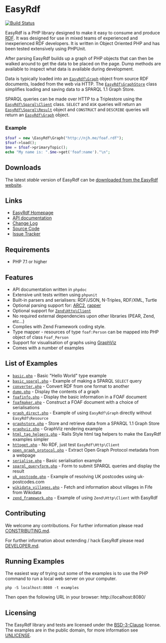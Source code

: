 EasyRdf
=======

[![Build Status](https://travis-ci.com/easyrdf/easyrdf.svg?branch=master)](https://travis-ci.com/easyrdf/easyrdf)

EasyRdf is a PHP library designed to make it easy to consume and produce [RDF].
It was designed for use in mixed teams of experienced and inexperienced RDF
developers. It is written in Object Oriented PHP and has been tested
extensively using PHPUnit.

After parsing EasyRdf builds up a graph of PHP objects that can then be walked
around to get the data to be placed on the page. Dump methods are available to
inspect what data is available during development.

Data is typically loaded into an [`EasyRdf\Graph`] object from source RDF
documents, loaded from the web via HTTP. The [`EasyRdf\GraphStore`] class
simplifies loading and saving data to a SPARQL 1.1 Graph Store.

SPARQL queries can be made over HTTP to a Triplestore using the
[`EasyRdf\Sparql\Client`] class. `SELECT` and `ASK` queries will return an
[`EasyRdf\Sparql\Result`] object and `CONSTRUCT` and `DESCRIBE` queries will return
an [`EasyRdf\Graph`] object.

### Example ###

```php
$foaf = new \EasyRdf\Graph("http://njh.me/foaf.rdf");
$foaf->load();
$me = $foaf->primaryTopic();
echo "My name is: ".$me->get('foaf:name')."\n";
```

Downloads
---------

The latest _stable_ version of EasyRdf can be [downloaded from the EasyRdf website].


Links
-----

* [EasyRdf Homepage](https://www.easyrdf.org/)
* [API documentation](https://www.easyrdf.org/docs/api)
* [Change Log](https://github.com/easyrdf/easyrdf/blob/master/CHANGELOG.md)
* [Source Code](https://github.com/easyrdf/easyrdf)
* [Issue Tracker](https://github.com/easyrdf/easyrdf/issues)


Requirements
------------

* PHP 7.1 or higher


Features
--------

* API documentation written in `phpdoc`
* Extensive unit tests written using `phpunit`
* Built-in parsers and serialisers: RDF/JSON, N-Triples, RDF/XML, Turtle
* Optional parsing support for: [ARC2], [rapper]
* Optional support for [`Zend\Http\Client`]
* No required external dependencies upon other libraries (PEAR, Zend, etc...)
* Complies with Zend Framework coding style.
* Type mapper - resources of type `foaf:Person` can be mapped into PHP object of class `Foaf_Person`
* Support for visualisation of graphs using [GraphViz]
* Comes with a number of examples


List of Examples
----------------

* [`basic.php`](/examples/basic.php#slider) - Basic "Hello World" type example
* [`basic_sparql.php`](/examples/basic_sparql.php#slider) - Example of making a SPARQL `SELECT` query
* [`converter.php`](/examples/converter.php#slider) - Convert RDF from one format to another
* [`dump.php`](/examples/dump.php#slider) - Display the contents of a graph
* [`foafinfo.php`](/examples/foafinfo.php#slider) - Display the basic information in a FOAF document
* [`foafmaker.php`](/examples/foafmaker.php#slider) - Construct a FOAF document with a choice of serialisations
* [`graph_direct.php`](/examples/graph_direct.php#slider) - Example of using `EasyRdf\Graph` directly without `EasyRdf\Resource`
* [`graphstore.php`](/examples/graphstore.php#slider) - Store and retrieve data from a SPARQL 1.1 Graph Store
* [`graphviz.php`](/examples/graphviz.php#slider) - GraphViz rendering example
* [`html_tag_helpers.php`](/examples/html_tag_helpers.php#slider) - Rails Style html tag helpers to make the EasyRdf examples simpler
* [`httpget.php`](/examples/httpget.php#slider) - No RDF, just test `EasyRdf\Http\Client`
* [`open_graph_protocol.php`](/examples/open_graph_protocol.php#slider) - Extract Open Graph Protocol metadata from a webpage
* [`serialise.php`](/examples/serialise.php#slider) - Basic serialisation example
* [`sparql_queryform.php`](/examples/sparql_queryform.php#slider) - Form to submit SPARQL queries and display the result
* [`uk_postcode.php`](/examples/uk_postcode.php#slider) - Example of resolving UK postcodes using uk-postcodes.com
* [`wikidata_villages.php`](/examples/wikidata_villages.php#slider) - Fetch and information about villages in Fife from Wikidata
* [`zend_framework.php`](/examples/zend_framework.php#slider) - Example of using `Zend\Http\Client` with EasyRdf


Contributing
------------

We welcome any contributions. For further information please read [CONSTRIBUTING.md](CONSTRIBUTING.md).

For further information about extending / hack EasyRdf please read [DEVELOPER.md](DEVELOPER.md).

Running Examples
----------------

The easiest way of trying out some of the examples is to use the PHP command to
run a local web server on your computer.

```
php -S localhost:8080 -t examples
```

Then open the following URL in your browser: http://localhost:8080/


Licensing
---------

The EasyRdf library and tests are licensed under the [BSD-3-Clause] license.
The examples are in the public domain, for more information see [UNLICENSE].



[`EasyRdf\Graph`]:https://www.easyrdf.org/docs/api/EasyRdf\Graph.html
[`EasyRdf\GraphStore`]:https://www.easyrdf.org/docs/api/EasyRdf\GraphStore.html
[`EasyRdf\Sparql\Client`]:https://www.easyrdf.org/docs/api/EasyRdf\Sparql\Client.html
[`EasyRdf\Sparql\Result`]:https://www.easyrdf.org/docs/api/EasyRdf\Sparql\Result.html

[ARC2]:https://github.com/semsol/arc2/
[BSD-3-Clause]:https://www.opensource.org/licenses/BSD-3-Clause
[downloaded from the EasyRdf website]:https://www.easyrdf.org/downloads
[GraphViz]:https://www.graphviz.org/
[rapper]:http://librdf.org/raptor/rapper.html
[RDF]:https://en.wikipedia.org/wiki/Resource_Description_Framework
[SPARQL 1.1 query language]:https://www.w3.org/TR/sparql11-query/
[UNLICENSE]:https://unlicense.org/
[`Zend\Http\Client`]:https://docs.zendframework.com/zend-http/client/intro/
